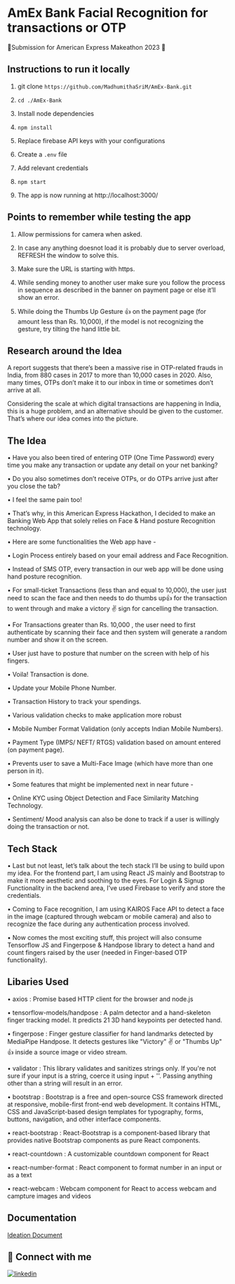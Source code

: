 
# AmEx Bank Facial Recognition for transactions or OTP

🌟Submission for American Express Makeathon 2023 🌟




## Instructions to run it locally

1. git clone `https://github.com/MadhumithaSriM/AmEx-Bank.git`

2. `cd ./AmEx-Bank`

3. Install node dependencies

4. `npm install`

5. Replace firebase API keys with your configurations

6. Create a `.env` file

7. Add relevant credentials 

8. `npm start`

9. The app is now running at http://localhost:3000/

## Points to remember while testing the app

1. Allow permissions for camera when asked.

2. In case any anything doesnot load it is probably due to server overload, REFRESH the window to solve this.

3. Make sure the URL is starting with https.

4. While sending money to another user make sure you follow the process in sequence as described in the banner on payment page or else it’ll show an error.

5. While doing the Thumbs Up Gesture 👍 on the payment page (for amount less than Rs. 10,000), if the model is not recognizing the gesture, try tilting the hand little bit.


## Research around the Idea

A report suggests that there’s been a massive rise in OTP-related frauds in India, from 880 cases in 2017 to more than 10,000 cases in 2020. Also, many times, OTPs don’t make it to our inbox in time or sometimes don’t arrive at all.

Considering the scale at which digital transactions are happening in India, this is a huge problem, and an alternative should be given to the customer. That’s where our idea comes into the picture.





## The Idea

• Have you also been tired of entering OTP (One Time Password) every time you make any transaction or update any detail on your net banking?

• Do you also sometimes don’t receive OTPs, or do OTPs arrive just after you close the tab?

• I feel the same pain too!

• That’s why, in this American Express Hackathon, I decided to make an Banking Web App that solely relies on Face & Hand posture Recognition technology.

• Here are some functionalities the Web app have -

• Login Process entirely based on your email address and Face Recognition.

• Instead of SMS OTP, every transaction in our web app will be done using hand posture recognition.

• For small-ticket Transactions (less than and equal to 10,000), the user just need to scan the face and then needs to do thumbs up👍 for the transaction to went through and make a victory ✌️ sign for cancelling the transaction.

• For Transactions greater than Rs. 10,000 , the user need to first authenticate by scanning their face and then system will generate a random number and show it on the screen. 

• User just have to posture that number on the screen with help of his fingers.

• Voila! Transaction is done.

• Update your Mobile Phone Number.

• Transaction History to track your spendings.

• Various validation checks to make application more robust

• Mobile Number Format Validation (only accepts Indian Mobile Numbers).

• Payment Type (IMPS/ NEFT/ RTGS) validation based on amount entered (on payment page).

• Prevents user to save a Multi-Face Image (which have more than one person in it).

• Some features that might be implemented next in near future -

• Online KYC using Object Detection and Face Similarity Matching Technology.

• Sentiment/ Mood analysis can also be done to track if a user is willingly doing the transaction or not.

## Tech Stack


• Last but not least, let’s talk about the tech stack I’ll be using to build upon my idea. For the frontend part, I am using React JS mainly and Bootstrap to make it more aesthetic and soothing to the eyes. For Login & Signup Functionality in the backend area, I’ve used Firebase to verify and store the credentials.

• Coming to Face recognition, I am using KAIROS Face API to detect a face in the image (captured through webcam or mobile camera) and also to recognize the face during any authentication process involved.

• Now comes the most exciting stuff, this project will also consume Tensorflow JS and Fingerpose & Handpose library to detect a hand and count fingers raised by the user (needed in Finger-based OTP functionality).



## Libaries Used


• axios : Promise based HTTP client for the browser and node.js

• tensorflow-models/handpose : A palm detector and a hand-skeleton finger tracking model. It predicts 21 3D hand keypoints per detected hand.

• fingerpose : Finger gesture classifier for hand landmarks detected by MediaPipe Handpose. It detects gestures like "Victory" ✌️ or "Thumbs Up" 👍 inside a source image or video stream.

• validator : This library validates and sanitizes strings only. If you're not sure if your input is a string, coerce it using input + ''. Passing anything other than a string will result in an error.

• bootstrap : Bootstrap is a free and open-source CSS framework directed at responsive, mobile-first front-end web development. It contains HTML, CSS and JavaScript-based design templates for typography, forms, buttons, navigation, and other interface components.

• react-bootstrap : React-Bootstrap is a component-based library that provides native Bootstrap components as pure React components.

• react-countdown : A customizable countdown component for React

• react-number-format : React component to format number in an input or as a text

• react-webcam : Webcam component for React to access webcam and campture images and videos



## Documentation

[Ideation Document](https://docs.google.com/document/d/1vjnRXz1xJc0t0TuXG265XJB6qwfX4Nt2IopFpPfGLL4/edit?usp=sharing)


## 🔗 Connect with me

[![linkedin](https://img.shields.io/badge/linkedin-0A66C2?style=for-the-badge&logo=linkedin&logoColor=white)](https://www.linkedin.com/in/madhumitha-sri-m-9b0111210/)



